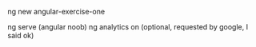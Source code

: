 ng new angular-exercise-one

ng serve              (angular noob)
ng analytics on         (optional, requested by google, I said ok)